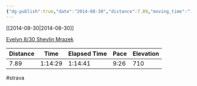 ```yaml
---
{"dg-publish":true,"date":"2014-08-30","distance":7.89,"moving_time":"1:14:29","elapsed_time":"1:14:41","pace":"9:26","total_elevation_gain":710,"url":"https://www.strava.com/activities/187492451","permalink":"/01-personal/strava/2014-08-30-evelyn-8-30-shevlin-mrazek/","dgPassFrontmatter":true}
---
```



[[2014-08-30\|2014-08-30]]

[Evelyn 8/30 Shevlin Mrazek](https://www.strava.com/activities/187492451)

| Distance | Time    | Elapsed Time | Pace | Elevation |
| -------- | ------- | ------------ | ---- | --------- |
| 7.89     | 1:14:29 | 1:14:41      | 9:26 | 710       |




#strava
